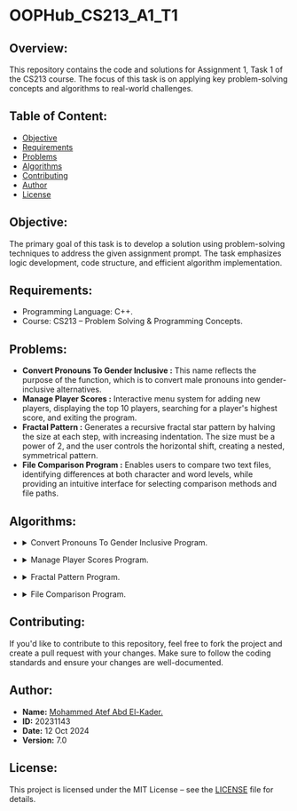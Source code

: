 # **OOPHub_CS213_A1_T1**

## **Overview:**
This repository contains the code and solutions for Assignment 1, Task 1 of the CS213 course. The focus of this task is on applying key problem-solving concepts and algorithms to real-world challenges.

## **Table of Content:**
- [Objective](#objective)
- [Requirements](#requirements)
- [Problems](#problems)
- [Algorithms](#algorithms)
- [Contributing](#contributing)
- [Author](#author)
- [License](#license)

## **Objective:**
The primary goal of this task is to develop a solution using problem-solving techniques to address the given assignment prompt. The task emphasizes logic development, code structure, and efficient algorithm implementation.

## **Requirements:**
- Programming Language: C++.
- Course: CS213 – Problem Solving & Programming Concepts.

## **Problems:**
- **Convert Pronouns To Gender Inclusive :** This name reflects the purpose of the function, which is to convert male pronouns into gender-inclusive alternatives.
- **Manage Player Scores :** Interactive menu system for adding new players, displaying the top 10 players, searching for a player's highest score, and exiting the program.
- **Fractal Pattern :** Generates a recursive fractal star pattern by halving the size at each step, with increasing indentation. The size must be a power of 2, and the user controls the horizontal shift, creating a nested, symmetrical pattern.
- **File Comparison Program :** Enables users to compare two text files, identifying differences at both character and word levels, while providing an intuitive interface for selecting comparison methods and file paths.


## **Algorithms:**

- <details>
    <summary>Convert Pronouns To Gender Inclusive Program. </summary>
    Here’s a detailed explanation of how the `maleAndFemale` function works:

    ### **Function Breakdown**:
    
    #### 1. **Punctuations Function**:
    Before diving into the main function, the helper function `Punctuations` is important to understand:
    
    ```cpp
    string Punctuations(string& str) {
        string result = "";
        for (int i = 0; i < str.size(); ++i) {
            if (ispunct(str[i])) {
                result += str[i];               // Collect punctuation.
                str.erase(str.begin() + i);      // Remove punctuation from original string.
                i--;                             // Adjust the index after deletion.
            }
        }
        return result;                           // Return the extracted punctuation.
    }
    ```
    
    - **Purpose**: This function removes punctuation from a string, stores it, and returns it while modifying the original string to remove the punctuation marks.
      - **Example**: If the input is `"He,"`, the function returns `","` and modifies the input string to `"He"`.

    #### 2. **maleAndFemale Function**:
    ```cpp
    string maleAndFemale(string str) {
        vector<string> arr;
        string init = "", result = "";
    
        // Adding the words to the vector and removing spaces.
        for (int i = 0; i < str.size(); ++i) {
            if (isspace(str[i])) {
                arr.push_back(init);       // Store each word in the array 'arr'.
                init.clear();              // Clear 'init' for the next word.
            }
            else init += str[i];           // Build the word until a space is found.
        }
        if (!init.empty()) arr.push_back(init);  // Add the last word, if any.
    
        // This loop replaces male pronouns with gender-inclusive alternatives
        // and builds the final result string.
        for (int i = 0; i < arr.size(); ++i) {
            string mark = Punctuations(arr[i]);  // Extract punctuation.
    
            // Check and replace male pronouns with gender-inclusive forms.
            if (arr[i] == "He" || arr[i] == "he") arr[i] += " or she";
            else if (arr[i] == "His" || arr[i] == "his") {
                arr[i] += " or her";
                if (!mark.empty()) arr[i] += 's';  // If "his" had punctuation like "his'", add "s".
            }
            else if (arr[i] == "Him" || arr[i] == "him") arr[i] += " or her";
            else if (arr[i] == "Himself" || arr[i] == "himself") arr[i] += " or herself";
    
            // Add punctuation back to the modified word.
            if (!mark.empty()) arr[i] += mark;
    
            // Append the processed word to the result.
            result += arr[i];
    
            // Add space between words.
            if (i != arr.size() - 1) result += " ";
        }
        return result;  // Return the fully constructed result.
    }
    ```
    
    ### **Step-by-Step Explanation**:
    
    1. **Splitting the String into Words**:
       ```cpp
       for (int i = 0; i < str.size(); ++i) {
           if (isspace(str[i])) {
               arr.push_back(init);       // Add the word to the array.
               init.clear();              // Clear 'init' for the next word.
           }
           else init += str[i];           // Build up a word character by character.
       }
       if (!init.empty()) arr.push_back(init);  // Add the last word if any.
       ```
        - The input string is processed character by character. Each word is built up (`init`), and once a space is found, the word is added to the `arr` vector.
        - This process effectively splits the string into individual words (stored in `arr`).
        - After the loop, the last word is added to the array if it exists.
    
    2. **Processing Each Word for Gender-Neutral Replacement**:
       ```cpp
       for (int i = 0; i < arr.size(); ++i) {
           string mark = Punctuations(arr[i]);  // Extract any punctuation.
    
           // Check if the current word is a male pronoun and replace accordingly.
           if (arr[i] == "He" || arr[i] == "he") arr[i] += " or she";
           else if (arr[i] == "His" || arr[i] == "his") {
               arr[i] += " or her";
               if (!mark.empty()) arr[i] += 's';  // Handle possessive 'his' punctuation.
           }
           else if (arr[i] == "Him" || arr[i] == "him") arr[i] += " or her";
           else if (arr[i] == "Himself" || arr[i] == "himself") arr[i] += " or herself";
    
           // Reattach punctuation.
           if (!mark.empty()) arr[i] += mark;
    
           // Add the processed word to the result string.
           result += arr[i];
    
           // Add a space between words, except after the last word.
           if (i != arr.size() - 1) result += " ";
       }
       ```
        - For each word in `arr`, the function first extracts and removes any punctuation using the `Punctuations` function.
        - The word is then checked to see if it matches any of the male pronouns:
            - "He" → "he or she"
            - "His" → "his or her" (possessive form also handles cases like "his'")
            - "Him" → "him or her"
            - "Himself" → "himself or herself"
        - After processing the pronouns, any punctuation previously extracted is reattached.
        - The word is then added to the final result string (`result`), with spaces added between words, except after the last word.
    
    ### **Example**:
    
    **Input**:
    ```cpp
    "He gave him his book."
    ```
    
    **Processing**:
    - Splitting the string into words: `["He", "gave", "him", "his", "book."]`
      - Replacing pronouns:
          - "He" → "He or she"
          - "him" → "him or her"
          - "his" → "his or her"
      - Reattaching punctuation:
          - "book." retains the period (".").
    
    **Final Output**:
    ```cpp
    "He or she gave him or her his or her book."
    ```
</details>

- <details>
    <summary>Manage Player Scores Program.</summary>
    Here’s a more detailed explanation of each function, including the subtle aspects, assumptions, and logic used:

    ### 1. **`void addNewPlayer` Function**
    
    ```cpp
    void addNewPlayer(vector<pair<string, int>>& players, string newPlayer = "", int newScore = 0) {
        players.emplace_back(newPlayer, newScore);
    
        sort(players.begin(), players.end(), [](auto& a, auto& b) {
            return a.second != b.second ? a.second > b.second : a.first < b.first;
        });
        if (players.size() > 10) players.pop_back();
        cout << "Added Successfully." << endl << endl;
    }
    ```
    
    #### Purpose:
    - **Add a new player with their score** into the list of players, **sort the list**, and **limit it to the top 10 players**.
    
    #### Key Details:
    1. **`players.emplace_back(newPlayer, newScore)`**:
        - This adds the new player (with name `newPlayer` and score `newScore`) to the `players` vector. The `emplace_back` function constructs the pair `newPlayer` and `newScore` directly in place, avoiding unnecessary copy or move operations, making it more efficient than `push_back` when adding pairs.
    
       2. **`sort` Function**:
           - After adding the player, the list is sorted by:
               1. **Score (Descending)**: Players with higher scores come first. The comparison `a.second > b.second` ensures that higher scores have priority.
               2. **Name (Ascending)**: In the case where two players have the same score, they are sorted by name in alphabetical order. The comparison `a.first < b.first` handles this. This ensures a deterministic order for players with the same score.
    
       3. **Limit to Top 10**:
           - If the list exceeds 10 players, the last player (the one with the lowest score) is removed with `players.pop_back()`.
    
       4. **Output**:
           - A confirmation message `"Added Successfully."` is printed.
    
    #### Assumptions:
    - **Scores are unique**: Players have unique scores; however, if there are ties in the scores, alphabetical order is used to break the tie.
      - **No validation**: This function does not validate the player name or score (e.g., it assumes the inputs are valid).
    
    ### 2. **`void printTop10` Function**
    
    ```cpp
    void printTop10(vector<pair<string, int>>& players) {
        cout << "The Top 10 are:" << endl;
        for(auto &[player, score] : players) {
            cout << "  - " << player << " -> " << score << endl;
        }
        cout << endl;
    }
    ```
    
    #### Purpose:
    - **Print the top 10 players and their scores** from the `players` list.
    
    #### Key Details:
    1. **Header**:
        - Prints `"The Top 10 are:"` to indicate the start of the list.
    
       2. **Range-based `for` loop**:
           - The loop iterates through the `players` vector. The C++ structured binding (`auto &[player, score]`) is used here to directly access each player's name (`player`) and their score (`score`).
    
       3. **Output**:
           - For each player, it prints their name followed by their score in the format: `"  - <player> -> <score>"`.
    
       4. **If Fewer Than 10 Players**:
           - If there are fewer than 10 players in the list, it prints all available players.
    
    ### 3. **`void searchPlayer` Function**
    
    ```cpp
    void searchPlayer(vector<pair<string, int>>& players, string newPlayer = "") {
        bool found = false;
        for(auto &[player, score] : players) {
            if (newPlayer == player) {
                cout << "The " << newPlayer << "'s highest score = " << score << endl << endl;
                found = true;
                break;
            }
        }
        if (!found) cout << "This Player Doesn't Exist..." << endl << endl;
    }
    ```
    
    #### Purpose:
    - **Search for a specific player** by their name and display their highest score.
    
    #### Key Details:
    1. **Search Loop**:
        - A range-based `for` loop iterates over the `players` list. For each player, it checks if the player's name (`player`) matches the searched name (`newPlayer`).
    
       2. **Player Found**:
           - If the player is found (`newPlayer == player`), it prints `"The <newPlayer>'s highest score = <score>"` and sets the flag `found = true`. The loop then breaks out after finding the first match (since player names are unique).
    
       3. **Player Not Found**:
           - If the loop completes and no match is found (`found` remains `false`), it prints `"This Player Doesn't Exist..."`.
    
    #### Assumptions:
    - **Unique Player Names**: Player names are assumed to be unique, so once a match is found, it exits.
    
    ### 4. **`void playerScores` Function (Main Menu)**
    
    ```cpp
    void playerScores(vector<pair<string, int>>& players) {
        cout << setw(40) << "Welcome To Manage Player Scores Program." << endl << endl;
        while (true) {
            cout << "Please select an option by entering the corresponding number to proceed." << endl;
            cout << " (1) Add a new player and score." << endl;
            cout << " (2) Print the top 10 players." << endl;
            cout << " (3) Find the highest score to specific player." << endl;
            cout << " (4) Exit program." << endl;
            cout << "Enter Your Choice :";
            string menuChoice; getline(cin, menuChoice);
            cout << endl;
    
            if (menuChoice == "1") {
                cout << "Enter the player's name :";
                string newPlayer; getline(cin, newPlayer);
                string oldScore;
                while (true) {
                    cout << "Enter the player's score :";
                    getline(cin, oldScore);
                    if (isNumber(oldScore)) {
                        int newScore = stoi(oldScore);
                        addNewPlayer(players, newPlayer, newScore);
                        break;
                    }
                    else cout << "Enter A Valid Number (No Chars, No Punctuations and No Spaces)..." << endl << endl;
                }
            }
    
            else if (menuChoice == "2") {
                if (players.empty()) cout << "There Are No Players On The List." << endl << endl;
                else printTop10(players);
            }
    
            else if (menuChoice == "3") {
                if (players.empty()) cout << "There Are No Players On The List." << endl << endl;
                else {
                    cout << "Enter the player's name :";
                    string newPlayer; getline(cin, newPlayer);
                    searchPlayer(players, newPlayer);
                }
            }
    
            else if (menuChoice == "4") {
                cout << " ===>> Thanks For Using Manage Player Scores Program..." << endl;
                cout << endl;
                break;
            }
    
            else cout << "Please Enter A Valid Choice (from 1 to 4)..." << endl << endl;
        }
    }
    ```
    
    #### Purpose:
    - **Main menu to manage player scores**: This function provides a menu-driven interface for adding players, printing the top 10, searching for a player, and exiting the program.
    
    #### Key Details:
    1. **Menu Loop**:
        - The `while (true)` loop runs indefinitely, showing a menu with options until the user selects "Exit" (`menuChoice == "4"`).
    
       2. **Option 1: Add New Player**:
           - Prompts for the player's name and score.
           - Uses a helper function `isNumber()` (not shown) to validate the score input (ensures it’s a valid number).
           - Calls `addNewPlayer()` to add the player to the list.
    
       3. **Option 2: Print Top 10**:
           - Calls `printTop10()` to display the top players if the list is not empty. If the list is empty, it prints `"There Are No Players On The List."`.
    
       4. **Option 3: Search Player**:
           - Prompts for the player's name and calls `searchPlayer()` to display the highest score for the player. If the list is empty, it prints a message indicating there are no players.
    
       5. **Option 4: Exit**:
           - Exits the program by breaking out of the loop and printing a farewell message.
    
       6. **Invalid Input Handling**:
           - If the user enters an invalid menu choice (i.e., not "1", "2", "3", or "4"), the program prints an error message and asks for valid input.
    
</details>

- <details>
    <summary>Fractal Pattern Program.</summary>
    Here’s a detailed explanation of the functions and their underlying logic:

    ### 1. **`void pattern(int n, int i)`**
    
    This function recursively generates and prints the fractal pattern using stars (`*`). Here’s a detailed breakdown of how it works:
    
    - **Parameters**:
        - `n`: The number of stars to print in the current row.
        - `i`: Controls the indentation (shifting) of each row using spaces.
    
    #### Step-by-Step Explanation:
    - **Base Case**:
      ```cpp
      if (n <= 0) return;
      ```
      If `n` is less than or equal to 0, the function returns immediately without printing anything, which serves as the base case for recursion.
    
      - **Recursive Call**:
        ```cpp
        pattern(n/2, i);
        ```
        The function calls itself with `n` halved (`n/2`) and the same indentation (`i`). This causes the pattern to be drawn recursively for smaller values of `n`, starting from the top-most rows.
    
      - **Indentation**:
        ```cpp
        cout << string(i*2, ' ');
        ```
        This line prints spaces to shift the current row. The number of spaces printed is controlled by the value of `i`, multiplied by 2. The more recursive calls are made, the further the indentation shifts.
    
      - **Printing Stars**:
        ```cpp
        for (int j = 0; j < n; ++j) {
            j != n-1 ? cout << "* " : cout << "*\n";
        }
        ```
        This loop prints `n` stars. The ternary operator is used to print a space (`* `) after each star except for the last star in the row, which is followed by a newline (`* \n`).
    
      - **Recursive Call (Lower Half)**:
        ```cpp
        pattern(n/2, i+(n/2));
        ```
        This recursive call draws the lower half of the pattern with `n/2` stars, but with additional indentation (`i + n/2`). This creates a fractal structure where each level of recursion adds more rows of stars, with increasing indentation.
    
    ### 2. **`void fractalPattern()`**
    
    This function handles the user interaction, taking input from the user to draw the fractal pattern based on their choice. It contains the main menu system and user input validation.
    
    #### Step-by-Step Explanation:
    - **Program Welcome Message**:
      ```cpp
      cout << setw(40) << "Welcome To Fractal Pattern Program." << endl << endl;
      ```
      This prints a centered welcome message using the `setw(40)` function from the `iomanip` library to center the text.
    
      - **Main Loop**:
        The program continuously prompts the user to either draw a new pattern or exit the program, using a `while (true)` loop until the user chooses to exit.
    
      - **User Choices**:
        The program provides two options:
          - Option 1 (`menuChoice == "1"`): Draw a new fractal pattern.
          - Option 2 (`menuChoice == "2"`): Exit the program.
    
      - **Pattern Drawing**:
        When the user selects option 1, the program:
          - Prompts the user to input the **size** of the pattern (`oldSize`).
          - Validates the size to ensure it is a power of 2 (i.e., `2^n`), using the condition `log2(size) == int(log2(size))`.
          - If valid, it prompts for the number of **spaces** to shift the pattern (`oldSpaces`).
          - Once both inputs are validated, the function `pattern(size, spaces/2)` is called to draw the fractal pattern.
    
      - **Input Validation**:
        The inputs are validated using a helper function `isNumber()` (not included in the code snippet) that checks if the user's input consists only of valid digits (i.e., no characters, punctuations, or spaces).
    
      - **Exiting the Program**:
        If the user selects option 2, the program displays a thank-you message and exits the loop.
    
    ### Key Concepts:
    1. **Recursion**:
       The `pattern()` function is recursive, calling itself twice at each step—once for the top half and once for the bottom half of the fractal pattern. The recursion continues until the base case `n <= 0` is reached.
    
    2. **Fractal Pattern**:
       The stars are printed in a fractal-like structure, where the size (`n`) of the pattern at each level of recursion decreases by half (`n/2`), creating a visually recursive pattern.
    
    3. **User Input**:
       The `fractalPattern()` function takes the user's input for the size and spaces to customize the pattern's appearance, ensuring the size is a power of 2 for the fractal structure to work correctly.
    
    ### Example Output:
    For example, if the user enters `n = 4` and `i = 2`, the output might look like this:
    ```
      *
      * *
        *
      * * * *
          *
          * *
            *
    ```

    The stars are drawn recursively, and each row has more indentation than the previous one.

</details>

- <details>
    <summary>File Comparison Program.</summary>
    Here’s a detailed explanation of the functions and their underlying logic:
  
    ### 1. `indexWord` Function
    
    This function finds the index of a specified word within a string.
    
    **Detailed Explanation:**
    
    - **Purpose:** To find the position of a word in a string, measured by how many words precede it.
    
      - **Parameters:**
          - `string str`: This is the input string (e.g., a line from a text file).
          - `string word`: This is the word whose index we want to find within `str`.
    
      - **Process:**
          - **Initialization:**
              - The `index` variable is initialized to `0`. This variable tracks the word count as we traverse the string.
          - **Outer Loop (`for`):**
              - The loop iterates over each character in the string using its index `i`.
          - **Character Match Check:**
              - When the first character of the `word` matches the current character in the string (`str[i] == word[0]`):
                  - A nested loop starts (`while`) to check if the subsequent characters of `str` and `word` match.
                  - If all characters match, it means the entire word was found.
                  - If the match is complete (`j == word.size()`), the function returns the current index.
          - **Space Handling:**
              - If a space character is encountered (`if (str[i] == ' ')`), the word index is incremented (`index++`), indicating that we have moved to the next word.
          - **Return Value:**
              - If the loop completes without finding the word, `-1` is returned to signify that the word was not found.
    
    **Code Implementation:**
    ```cpp
    int indexWord(string str, string word) {
        int index = 0;
        for (int i = 0; i < str.size(); ++i) {
            if (str[i] == word[0]) {
                int j = 0;
                while (j < word.size() && i < str.size() && str[i] == word[j]) {
                    i++, j++;
                }
                if (j == word.size()) return index; // Word found
            }
            if (str[i] == ' ') index++; // Increment index for words
        }
        return -1; // Word not found
    }
    ```
    
    ### 2. `mergeVectors` Function
    
    This function merges two vectors of pairs, where each pair contains a line number and a word.
    
    **Detailed Explanation:**
    
    - **Purpose:** To combine two vectors of word pairs into one.
    
      - **Parameters:**
          - `vector<pair<int, string>>& arr1`: The first vector containing pairs of line numbers and words.
          - `vector<pair<int, string>>& arr2`: The second vector to be merged.
    
      - **Process:**
          - A new empty vector `result` is initialized.
          - The function loops through both `arr1` and `arr2`, appending each pair from both vectors to `result`.
          - Finally, it returns the combined vector.
    
    **Code Implementation:**
    ```cpp
    vector<pair<int, string>> mergeVectors(vector<pair<int, string>>& arr1, vector<pair<int, string>>& arr2) {
        vector<pair<int, string>> result; // Resulting vector
        for(auto &pair : arr1) result.push_back(pair); // Adding pairs from arr1
        for(auto &pair : arr2) result.push_back(pair); // Adding pairs from arr2
        return result; // Merged vector
    }
    ```
    
    ### 3. `splitWords` Function
    
    This function splits a given string into words and stores them alongside their respective line numbers in a vector.
    
    **Detailed Explanation:**
    
    - **Purpose:** To break a line of text into individual words, capturing each word with its line number.
    
      - **Parameters:**
          - `int num`: The line number associated with the words.
          - `string& str`: The string to be split into words.
    
      - **Process:**
          - The function initializes an empty vector `words` to store pairs of line numbers and words.
          - It uses a temporary string `word` to build each word:
              - As it iterates through each character in `str`:
                  - If the character is not a space, it appends it to `word`.
                  - When a space is encountered, it checks if `word` is non-empty:
                      - If it is, it adds the current `word` and the associated line number to `words`.
                      - Then it clears `word` to prepare for the next word.
          - After the loop, it checks if `word` is still non-empty (for the last word) and adds it to `words`.
          - Finally, it returns the vector of word pairs.
    
    **Code Implementation:**
    ```cpp
    vector<pair<int, string>> splitWords(int num, string& str) {
        vector<pair<int, string>> words; // Vector to hold word pairs
        string word; // Temporary string for current word
        for (char i : str) {
            if (!isspace(i)) word += i; // Build word character by character
            else {
                if (!word.empty()) { // If space found and word is not empty
                    words.emplace_back(num, word); // Add word with line number
                    word.clear(); // Clear for next word
                }
            }
        }
        if (!word.empty()) words.emplace_back(num, word); // Last word check
        return words; // Return vector of word pairs
    }
    ```
    
    ### 4. `readFromTextFile` Function
    
    This function reads two text files and compares their content based on the chosen comparison type.
    
    **Detailed Explanation:**
    
    - **Purpose:** To perform a comparison between two text files either character by character or word by word.
    
      - **Parameters:**
          - `string protoType`: Specifies the type of comparison ("Char" for character comparison, "String" for word comparison).
          - `string& firstFilePath`: The path to the first text file.
          - `string& secondFilePath`: The path to the second text file.
    
      - **Process:**
          - It opens both files using `ifstream`. If either file fails to open, an error message is displayed.
          - If both files are open:
              - **Character Comparison:**
                  - It reads both files line by line. If any line differs, it outputs the line number and the differing lines.
                  - If both files reach EOF without differences, it declares them identical.
              - **Word Comparison:**
                  - It reads each file line by line, splits lines into words using `splitWords`, and stores them in two separate vectors.
                  - If the vectors have different sizes, it indicates the files are not the same size.
                  - If they are the same size, it compares each word in the vectors:
                      - If a difference is found, it uses `indexWord` to find the position of the differing word and outputs relevant details.
                  - If all words match, it declares the files identical.
          - The function concludes by closing both files.
    
    **Code Implementation:**
    ```cpp
    void readFromTextFile(string protoType, string& firstFilePath, string& secondFilePath) { 
        ifstream file1(firstFilePath);
        ifstream file2(secondFilePath);
        string line1, line2;
        
        if (file1.is_open() && file2.is_open()) {
            // Character comparison logic
            if (protoType == "Char") {
                int lineNum = 0;
                while (getline(file1, line1) && getline(file2, line2)) {
                    lineNum++;
                    if (line1 != line2) {
                        cout << "The Difference found at line " << lineNum << ":\n";
                        cout << " - File 1: " << line1 << endl;
                        cout << " - File 2: " << line2 << endl << endl;
                        return; // Exit on first difference found
                    }
                }
                // Check if both files reached EOF
                if (file1.eof() && file2.eof()) cout << "The Two Files Are Identical (Character by character)..." << endl << endl;
                else cout << "The Two Files Are Not The Same Size..." << endl << endl;
            }
            // Word comparison logic
            else if (protoType == "String") {
                vector<pair<int ,string>> words1, words2; // Vectors for words
                int numLine = 0;
    
                // Read and split words from first file
                while (getline(file1, line1)) {
                    numLine++;
                    vector<pair<int ,string>> wordsInLine = splitWords(numLine, line1);
                    words1 = mergeVectors(words1, wordsInLine); // Merge words
                }
    
                numLine = 0; // Reset line number for second file
                // Read and split words from second file
                while (getline(file2, line2)) {
                    numLine++;
                    vector<pair<int ,string>> wordsInLine = splitWords(numLine, line2);
                    words2 = mergeVectors(words2, wordsInLine); // Merge words
                }
    
                // Size comparison of words
                if (words1.size() != words2.size()) {
                    cout << words1.size() << " " << words2.size() << endl;
                    cout << "The Two Files Are Not The Same Size..." << endl << endl;
                    return;
                }
    
                // Compare words
                for (int i = 0; i < words1.size(); ++i) {
                    if (words1[i].second != words2[i].
    
    second) { // If words are different
                        int position = indexWord(line1, words2[i].second); // Get position of differing word
                        cout << "Difference found at line " << words1[i].first << ", word position " << position << ":\n";
                        cout << " - File 1: " << words1[i].second << endl;
                        cout << " - File 2: " << words2[i].second << endl << endl;
                    }
                }
                cout << "The Two Files Are Identical (Word by word)..." << endl << endl;
            }
            // Close the files
            file1.close();
            file2.close();
        } else {
            cout << "Error opening one of the files..." << endl;
        }
    }
    ```
    
    ### 5. `fileComparison` Function
    
    This function orchestrates the user interaction, guiding them through the comparison process.
    
    **Detailed Explanation:**
    
    - **Purpose:** To facilitate user input and manage file comparison operations.
    
      - **Process:**
          - It welcomes the user and displays a menu of options:
              1. Compare files character by character.
              2. Compare files word by word.
              3. Exit the program.
          - The program enters a loop that continues until the user chooses to exit.
          - Based on the user’s selection:
              - If they choose option 1, it prompts them to enter file paths for character comparison and calls `readFromTextFile` with `"Char"`.
              - If option 2 is selected, it prompts for file paths for word comparison and calls `readFromTextFile` with `"String"`.
              - If option 3 is selected, the loop breaks, effectively exiting the program.
          - If an invalid choice is made, it prompts the user to enter a valid option.
    
    **Code Implementation:**
    ```cpp
    void fileComparison() {
        cout << setw(40) << "Welcome To File Comparison Program." << endl << endl;
        while (true) {
            cout << "Please select an option by entering the corresponding number to proceed." << endl;
            cout << "1. Compare files character by character." << endl;
            cout << "2. Compare files word by word." << endl;
            cout << "3. Exit." << endl;
            string menuChoice;
            cin >> menuChoice; // User choice input
    
            if (menuChoice == "1") {
                string firstFilePath, secondFilePath;
                cout << "Enter the path for the first file: ";
                cin >> firstFilePath;
                cout << "Enter the path for the second file: ";
                cin >> secondFilePath;
                readFromTextFile("Char", firstFilePath, secondFilePath); // Character comparison
            }
            else if (menuChoice == "2") {
                string firstFilePath, secondFilePath;
                cout << "Enter the path for the first file: ";
                cin >> firstFilePath;
                cout << "Enter the path for the second file: ";
                cin >> secondFilePath;
                readFromTextFile("String", firstFilePath, secondFilePath); // Word comparison
            }
            else if (menuChoice == "3") {
                cout << "Exiting program..." << endl;
                break; // Exit loop
            }
            else cout << "Please Enter A Valid Choice (from 1 to 3)..." << endl << endl; // Invalid input handling
        }
    }
    ```
    
    ### Summary of Functionality
    
    - **User Interaction:** The program starts by welcoming the user and presenting options for file comparison.
      - **File Handling:** It reads the contents of the specified files, ensuring that they are opened successfully before proceeding with comparisons.
      - **Comparison Logic:** Depending on the user's choice, the program performs character-by-character or word-by-word comparisons, outputting any differences found along with their context.
      - **Output:** It clearly communicates the results of the comparisons, informing the user whether the files are identical or detailing the differences found.
      - **Error Handling:** The program accounts for potential errors, such as failing to open files or invalid user inputs, providing appropriate feedback to the user.
</details>


## **Contributing:**
If you'd like to contribute to this repository, feel free to fork the project and create a pull request with your changes. Make sure to follow the coding standards and ensure your changes are well-documented.

## **Author:**
- **Name:** [Mohammed Atef Abd El-Kader.](https://www.linkedin.com/in/mohammed-atef-b0a408299/)
- **ID:** 20231143
- **Date:** 12 Oct 2024
- **Version:** 7.0

## **License:**
This project is licensed under the MIT License – see the [LICENSE](https://github.com/Mohammed-3tef/OOPHub_CS213_A1_T1/blob/main/LICENSE) file for details.
